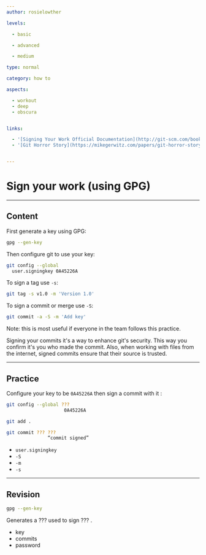 ```yaml
---
author: rosielowther

levels:

  - basic

  - advanced

  - medium

type: normal

category: how to

aspects:

  - workout
  - deep
  - obscura


links:

  - '[Signing Your Work Official Documentation](http://git-scm.com/book/en/v2/Git-Tools-Signing-Your-Work){website}'
  - '[Git Horror Story](https://mikegerwitz.com/papers/git-horror-story){website}'


---
```


# Sign your work (using GPG)

---
## Content

First generate a key using GPG:
```bash
gpg --gen-key
```
Then configure git to use your key:
```bash
git config --global 
  user.signingkey 0A45226A
```
To sign a tag use `-s`:
```bash
git tag -s v1.0 -m 'Version 1.0'
```
To sign a commit or merge use `-S`:
```bash
git commit -a -S -m 'Add key'
```
Note: this is most useful if everyone in the team follows this practice.

Signing your commits it's a way to enhance git's security. This way you confirm it's you who made the commit. Also, when working with files from the internet, signed commits ensure that their source is trusted.

---
## Practice

Configure your key to be `0A45226A` then sign a commit with it :
```bash
git config --global ??? 
                     0A45226A

git add .

git commit ??? ???
               “commit signed”
```

* `user.signingkey`
* `-S`
* `-m`
* `-s`

---
## Revision

```bash
gpg --gen-key
```
Generates a ??? used to sign ??? .

* key
* commits
* password

 
 
